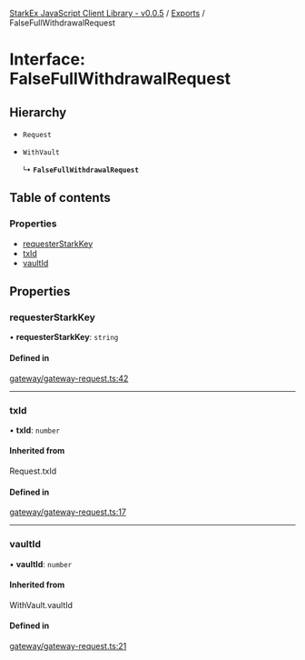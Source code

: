 [StarkEx JavaScript Client Library - v0.0.5](../README.md) / [Exports](../modules.md) / FalseFullWithdrawalRequest

# Interface: FalseFullWithdrawalRequest

## Hierarchy

- `Request`

- `WithVault`

  ↳ **`FalseFullWithdrawalRequest`**

## Table of contents

### Properties

- [requesterStarkKey](FalseFullWithdrawalRequest.md#requesterstarkkey)
- [txId](FalseFullWithdrawalRequest.md#txid)
- [vaultId](FalseFullWithdrawalRequest.md#vaultid)

## Properties

### requesterStarkKey

• **requesterStarkKey**: `string`

#### Defined in

[gateway/gateway-request.ts:42](https://github.com/starkware-libs/starkex-js/blob/31ba85c/src/lib/gateway/gateway-request.ts#L42)

---

### txId

• **txId**: `number`

#### Inherited from

Request.txId

#### Defined in

[gateway/gateway-request.ts:17](https://github.com/starkware-libs/starkex-js/blob/31ba85c/src/lib/gateway/gateway-request.ts#L17)

---

### vaultId

• **vaultId**: `number`

#### Inherited from

WithVault.vaultId

#### Defined in

[gateway/gateway-request.ts:21](https://github.com/starkware-libs/starkex-js/blob/31ba85c/src/lib/gateway/gateway-request.ts#L21)
